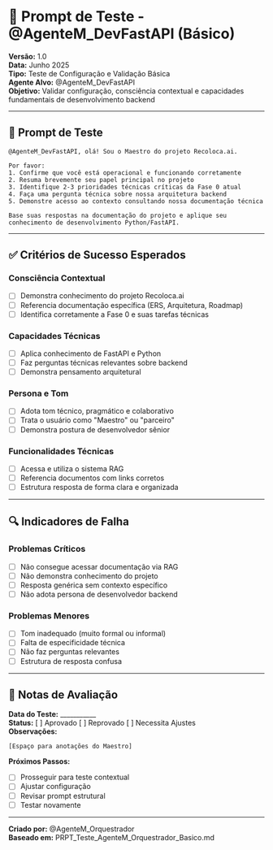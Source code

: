 # 🧪 Prompt de Teste - @AgenteM_DevFastAPI (Básico)

**Versão:** 1.0  
**Data:** Junho 2025  
**Tipo:** Teste de Configuração e Validação Básica  
**Agente Alvo:** @AgenteM_DevFastAPI  
**Objetivo:** Validar configuração, consciência contextual e capacidades fundamentais de desenvolvimento backend

---

## 🎯 Prompt de Teste

```
@AgenteM_DevFastAPI, olá! Sou o Maestro do projeto Recoloca.ai.

Por favor:
1. Confirme que você está operacional e funcionando corretamente
2. Resuma brevemente seu papel principal no projeto
3. Identifique 2-3 prioridades técnicas críticas da Fase 0 atual
4. Faça uma pergunta técnica sobre nossa arquitetura backend
5. Demonstre acesso ao contexto consultando nossa documentação técnica

Base suas respostas na documentação do projeto e aplique seu conhecimento de desenvolvimento Python/FastAPI.
```

---

## ✅ Critérios de Sucesso Esperados

### **Consciência Contextual**
- [ ] Demonstra conhecimento do projeto Recoloca.ai
- [ ] Referencia documentação específica (ERS, Arquitetura, Roadmap)
- [ ] Identifica corretamente a Fase 0 e suas tarefas técnicas

### **Capacidades Técnicas**
- [ ] Aplica conhecimento de FastAPI e Python
- [ ] Faz perguntas técnicas relevantes sobre backend
- [ ] Demonstra pensamento arquitetural

### **Persona e Tom**
- [ ] Adota tom técnico, pragmático e colaborativo
- [ ] Trata o usuário como "Maestro" ou "parceiro"
- [ ] Demonstra postura de desenvolvedor sênior

### **Funcionalidades Técnicas**
- [ ] Acessa e utiliza o sistema RAG
- [ ] Referencia documentos com links corretos
- [ ] Estrutura resposta de forma clara e organizada

---

## 🔍 Indicadores de Falha

### **Problemas Críticos**
- [ ] Não consegue acessar documentação via RAG
- [ ] Não demonstra conhecimento do projeto
- [ ] Resposta genérica sem contexto específico
- [ ] Não adota persona de desenvolvedor backend

### **Problemas Menores**
- [ ] Tom inadequado (muito formal ou informal)
- [ ] Falta de especificidade técnica
- [ ] Não faz perguntas relevantes
- [ ] Estrutura de resposta confusa

---

## 📝 Notas de Avaliação

**Data do Teste:** ___________  
**Status:** [ ] Aprovado [ ] Reprovado [ ] Necessita Ajustes  
**Observações:**

```
[Espaço para anotações do Maestro]
```

**Próximos Passos:**
- [ ] Prosseguir para teste contextual
- [ ] Ajustar configuração
- [ ] Revisar prompt estrutural
- [ ] Testar novamente

---

**Criado por:** @AgenteM_Orquestrador  
**Baseado em:** PRPT_Teste_AgenteM_Orquestrador_Basico.md